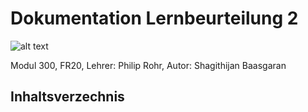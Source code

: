 # Dokumentation Lernbeurteilung 2
![alt text](https://www.itprotoday.com/sites/itprotoday.com/files/styles/article_featured_retina/public/Cloud%20with%20light%20coming%20from%20it%20and%20connected%20vectors%20within.jpg?itok=9i48eejV "Logo Title Text 1")

Modul 300, FR20, Lehrer: Philip Rohr, Autor: Shagithijan Baasgaran

## Inhaltsverzechnis